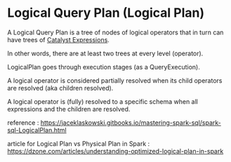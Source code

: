 # Logical Query Plan (Logical Plan)

A Logical Query Plan is a tree of nodes of logical operators that in turn can have trees of [Catalyst Expressions](./Catalyst.md).

In other words, there are at least two trees at every level (operator).

LogicalPlan goes through execution stages (as a QueryExecution).

A logical operator is considered partially resolved when its child operators are resolved (aka children resolved).

A logical operator is (fully) resolved to a specific schema when all expressions and the children are resolved.

reference : https://jaceklaskowski.gitbooks.io/mastering-spark-sql/spark-sql-LogicalPlan.html

article for Logical Plan vs Physical Plan in Spark : https://dzone.com/articles/understanding-optimized-logical-plan-in-spark
